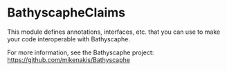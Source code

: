 # BathyscapheClaims

This module defines annotations, interfaces, etc. that you can use to make your code interoperable with Bathyscaphe.

For more information, see the Bathyscaphe project: https://github.com/mikenakis/Bathyscaphe
